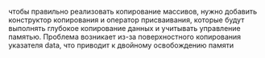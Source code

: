 чтобы правильно реализовать копирование массивов, нужно добавить конструктор копирования и оператор присваивания, которые будут выполнять глубокое копирование данных и учитывать управление памятью. Проблема возникает из-за поверхностного копирования указателя data, что приводит к двойному освобождению памяти